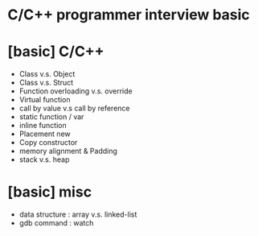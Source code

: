 # C/C++ programmer interview basic

[basic] C/C++
==============
* Class v.s. Object
* Class v.s. Struct
* Function overloading v.s. override 
* Virtual function
* call by value v.s call by reference
* static function / var
* inline function
* Placement new
* Copy constructor
* memory alignment & Padding 
* stack v.s. heap

[basic] misc
==============
* data structure : array v.s. linked-list
* gdb command : watch
